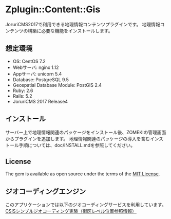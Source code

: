 # Zplugin::Content::Gis

JoruriCMS2017で利用できる地理情報コンテンツプラグインです。
地理情報コンテンツの構築に必要な機能をインストールします。

## 想定環境

* OS: CentOS 7.2
* Webサーバ: nginx 1.12
* Appサーバ: unicorn 5.4
* Database: PostgreSQL 9.5
* Geospatial Database Module: PostGIS 2.4
* Ruby: 2.6
* Rails: 5.2
* JoruriCMS 2017 Release4

## インストール

サーバー上で地理情報関連のパッケージをインストール後、ZOMEKIの管理画面からプラグインを追加します。
地理情報関連のパッケージの導入を含むインストール手順については、doc/INSTALL.mdを参照してください。

## License

The gem is available as open source under the terms of the [MIT License](http://opensource.org/licenses/MIT).

## ジオコーディングエンジン

このアプリケーションでは以下のジオコーディングサービスを利用しています。
[CSISシンプルジオコーディング実験（街区レベル位置参照情報）](http://newspat.csis.u-tokyo.ac.jp/geocode/modules/geocode/index.php?content_id=1)
